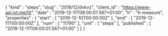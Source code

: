 {
  "kind" : "steps",
  "slug" : "2019/12/dvkvz",
  "client_id" : "https://www-api.jvt.me/fit",
  "date" : "2019-12-11T08:00:01.567+01:00",
  "h" : "h-measure",
  "properties" : {
    "start" : [ "2019-12-10T00:00:00Z" ],
    "end" : [ "2019-12-11T00:00:00Z" ],
    "num" : [ "11790" ],
    "unit" : [ "steps" ],
    "published" : [ "2019-12-11T08:00:01.567+01:00" ]
  }
}
